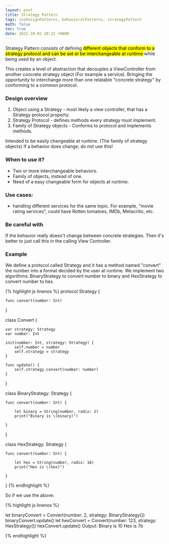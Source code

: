 ```yaml
---
layout: post
title: Strategy Pattern
tags: iosDesignPatterns, behavioralPatterns, strategyPattern
math: false
toc: true
date: 2022-10-02 20:22 +0800
---
```


Strategy Pattern consists of defining <Mark>different objects that conform to a strategy protocol and can be set or be interchangeable at runtime </Mark> while being used by an object.

This creates a level of abstraction that decouples a ViewController from another concrete strategy object (For example a service). Bringing the opportunity to interchange more than one relatable "concrete strategy" by conforming to a common protocol.

### Design overview

1. Object using a Strategy - most likely a view controller, that has a Strategy protocol property.
2. Strategy Protocol - defines methods every strategy must implement.
3. Family of Strategy objects - Conforms to protocol and implements methods.

Intended to be easily changeable at runtime. (The family of strategy objects)
If a behavior does change, do not use this!

### When to use it?

- Two or more interchangeable behaviors.
- Family of objects, instead of one.
- Need of a easy changeable form for objects at runtime.

### Use cases:

- handling different services for the same topic. For example, "movie rating services", could have Rotten tomatoes, IMDb, Metacritic, etc.

### Be careful with

If the behavior really doesn't change between concrete strategies. Then it's better to just call this in the calling View Controller.

### Example

We define a protocol called Strategy and it has a method named "convert" the number into a format decided by the user at runtime.
We implement two algorithms: BinaryStrategy to convert number to binary and HexStrategy to convert number to hex.

{% highlight js linenos %}
protocol Strategy {

    func convert(number: Int)

}

class Convert {

    var strategy: Strategy
    var number: Int

    init(number: Int, strategy: Strategy) {
        self.number = number
        self.strategy = strategy
    }

    func update() {
        self.strategy.convert(number: number)
    }

}

class BinaryStrategy: Strategy {

    func convert(number: Int) {

        let binary = String(number, radix: 2)
        print("Binary is \(binary)")

    }

}

class HexStrategy: Strategy {

    func convert(number: Int) {

        let hex = String(number, radix: 16)
        print("Hex is \(hex)")

    }

}
{% endhighlight %}

So if we use the above:

{% highlight js linenos %}

let binaryConvert = Convert(number: 2, strategy: BinaryStrategy())
binaryConvert.update()
let hexConvert = Convert(number: 123, strategy: HexStrategy())
hexConvert.update()
Output:
Binary is 10
Hex is 7b

{% endhighlight %}
